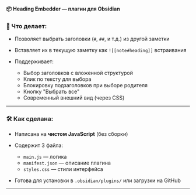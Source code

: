 **📦 Heading Embedder — плагин для Obsidian**

### 🔧 Что делает:

* Позволяет выбрать заголовки (`#`, `##`, и т.д.) из другой заметки
* Вставляет их в текущую заметку как `![[note#heading]]` встраивания
* Поддерживает:

  * Выбор заголовков с вложенной структурой
  * Клик по тексту для выбора
  * Блокировку подзаголовков при выборе родителя
  * Кнопку "Выбрать все"
  * Современный внешний вид (через CSS)

---

### 🛠 Как сделана:

* Написана на **чистом JavaScript** (без сборки)
* Содержит 3 файла:

  * `main.js` — логика
  * `manifest.json` — описание плагина
  * `styles.css` — стили интерфейса
* Готова для установки в `.obsidian/plugins/` или загрузки на GitHub

---

